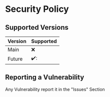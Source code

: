 # Security Policy

## Supported Versions


| Version | Supported          |
| ------- | ------------------ |
| Main    | :x: |
| Future  | ✔️:                |


## Reporting a Vulnerability

Any Vulnerability report it in the "Issues" Section 
